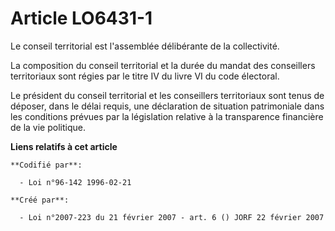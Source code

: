# Article LO6431-1

Le conseil territorial est l'assemblée délibérante de la collectivité.

La composition du conseil territorial et la durée du mandat des conseillers territoriaux sont régies par le titre IV du livre
VI du code électoral.

Le président du conseil territorial et les conseillers territoriaux sont tenus de déposer, dans le délai requis, une
déclaration de situation patrimoniale dans les conditions prévues par la législation relative à la transparence financière de
la vie politique.

**Liens relatifs à cet article**

	**Codifié par**:

	  - Loi n°96-142 1996-02-21

	**Créé par**:

	  - Loi n°2007-223 du 21 février 2007 - art. 6 () JORF 22 février 2007
